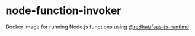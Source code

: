 # node-function-invoker

Docker image for running Node.js functions using [@redhat/faas-js-runtime](https://www.npmjs.com/package/@redhat/faas-js-runtime)
